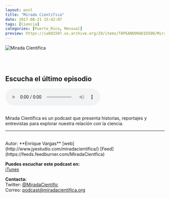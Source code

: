 ```yaml
---
layout: post
title: "Mirada Científica"
date: 2017-08-21 15:42:07
tags: [Ciencia]
categories: [Puerto_Rico, Mensual]
preview: https://ia601507.us.archive.org/29/items/TAPEANDORADIO500/Miradacientifica300px%20-%20Enrique%20Vargas.jpg
---
```


![Mirada Científica](https://ia801507.us.archive.org/29/items/TAPEANDORADIO500/Miradacientifica500px%20-%20Enrique%20Vargas.jpg)

<br/>
<br/>

## Escucha el último episodio

<!--reproductor-feed=https://feeds.feedburner.com/MiradaCientfica-->
<!--reproductor-start-->
<audio id="audio" preload="auto" controls="" src="http://feedproxy.google.com/~r/MiradaCientfica/~5/8QwQL11qVPI/cpr_mc_servicio_publico2.mp3"></audio>
<!--reproductor-end-->

<br/>  
Mirada Científica es un podcast que presenta historias, reportajes y entrevistas para explorar nuestra relación con la ciencia.

_ _ _

<br>
Autor: **Enrique Vargas**  
[web](http://www.jyestudio.com/miradacientifica/)   
[Feed](https://feeds.feedburner.com/MiradaCientfica)  


**Puedes escuchar este podcast en:**  
[iTunes](https://itunes.apple.com/us/podcast/mirada-cientifica-podcast/id794723659)  


**Contacta:**  
Twitter: [@MiradaCientific](https://twitter.com/MiradaCientific)  
Correo: [podcast@miradacientifica.org](mailto:podcast@miradacientifica.org)  

